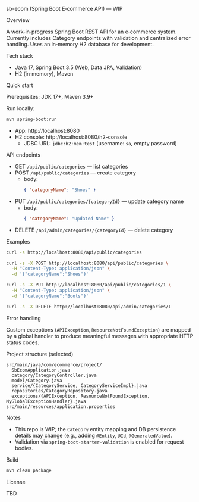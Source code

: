 sb-ecom (Spring Boot E‑commerce API) — WIP

Overview

A work‑in‑progress Spring Boot REST API for an e‑commerce system. Currently includes Category endpoints with validation and centralized error handling. Uses an in‑memory H2 database for development.

Tech stack

- Java 17, Spring Boot 3.5 (Web, Data JPA, Validation)
- H2 (in‑memory), Maven

Quick start

Prerequisites: JDK 17+, Maven 3.9+

Run locally:

```bash
mvn spring-boot:run
```

- App: http://localhost:8080
- H2 console: http://localhost:8080/h2-console
  - JDBC URL: `jdbc:h2:mem:test` (username: `sa`, empty password)

API endpoints

- GET `/api/public/categories` — list categories
- POST `/api/public/categories` — create category
  - body:
    ```json
    { "categoryName": "Shoes" }
    ```
- PUT `/api/public/categories/{categoryId}` — update category name
  - body:
    ```json
    { "categoryName": "Updated Name" }
    ```
- DELETE `/api/admin/categories/{categoryId}` — delete category

Examples

```bash
curl -s http://localhost:8080/api/public/categories

curl -s -X POST http://localhost:8080/api/public/categories \
  -H "Content-Type: application/json" \
  -d '{"categoryName":"Shoes"}'

curl -s -X PUT http://localhost:8080/api/public/categories/1 \
  -H "Content-Type: application/json" \
  -d '{"categoryName":"Boots"}'

curl -s -X DELETE http://localhost:8080/api/admin/categories/1
```

Error handling

Custom exceptions (`APIException`, `ResourceNotFoundException`) are mapped by a global handler to produce meaningful messages with appropriate HTTP status codes.

Project structure (selected)

```
src/main/java/com/ecommerce/project/
  SbEcomApplication.java
  category/CategoryController.java
  model/Category.java
  service/{CategoryService, CategoryServiceImpl}.java
  repositories/CategoryRepository.java
  exceptions/{APIException, ResourceNotFoundException, MyGlobalExceptionHandler}.java
src/main/resources/application.properties
```

Notes

- This repo is WIP; the `Category` entity mapping and DB persistence details may change (e.g., adding `@Entity`, `@Id`, `@GeneratedValue`).
- Validation via `spring-boot-starter-validation` is enabled for request bodies.

Build

```bash
mvn clean package
```

License

TBD


